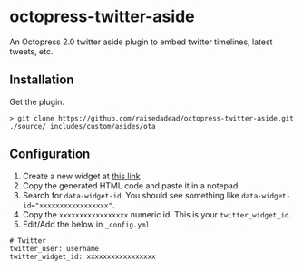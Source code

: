 # octopress-twitter-aside
An Octopress 2.0 twitter aside plugin to embed twitter timelines, latest tweets, etc.

## Installation

Get the plugin.

```
> git clone https://github.com/raisedadead/octopress-twitter-aside.git ./source/_includes/custom/asides/ota
```

## Configuration

1. Create a new widget at [this link](https://twitter.com/settings/widgets)
2. Copy the generated HTML code and paste it in a notepad.
3. Search for `data-widget-id`. You should see something like `data-widget-id="xxxxxxxxxxxxxxxxx"`.
4. Copy the `xxxxxxxxxxxxxxxxx` numeric id. This is your `twitter_widget_id`.
5. Edit/Add the below in `_config.yml`

```
# Twitter
twitter_user: username
twitter_widget_id: xxxxxxxxxxxxxxxxx
```
